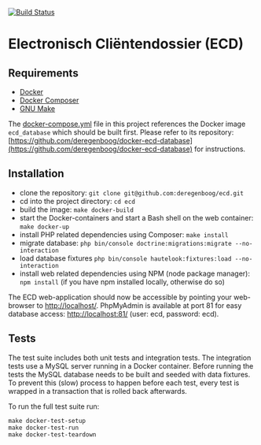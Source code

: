 [![Build Status](https://travis-ci.org/deregenboog/ecd.svg?branch=master)](https://travis-ci.org/deregenboog/ecd)

# Electronisch Cliëntendossier (ECD)

## Requirements

 - [Docker](https://docs.docker.com/)
 - [Docker Composer](https://docs.docker.com/compose/)
 - [GNU Make](https://www.gnu.org/software/make/)

The [docker-compose.yml](docker-compose.yml) file in this project references the Docker image `ecd_database` which should be built first. Please refer to its repository: [https://github.com/deregenboog/docker-ecd-database](https://github.com/deregenboog/docker-ecd-database) for instructions.

## Installation

 - clone the repository: `git clone git@github.com:deregenboog/ecd.git`
 - cd into the project directory: `cd ecd`
 - build the image: `make docker-build`
 - start the Docker-containers and start a Bash shell on the web container: `make docker-up`
 - install PHP related dependencies using Composer: `make install`
 - migrate database: `php bin/console doctrine:migrations:migrate --no-interaction`
 - load database fixtures `php bin/console hautelook:fixtures:load --no-interaction`
 - install web related dependencies using NPM (node package manager): `npm install` (if you have npm installed locally, otherwise do so)

The ECD web-application should now be accessible by pointing your web-browser to [http://localhost/](http://localhost/). PhpMyAdmin is available at port 81 for easy database access: [http://localhost:81/](http://localhost:81/) (user: ecd, password: ecd).

## Tests

The test suite includes both unit tests and integration tests. The integration tests use a MySQL server running in a Docker container. Before running the tests the MySQL database needs to be built and seeded with data fixtures. To prevent this (slow) process to happen before each test, every test is wrapped in a transaction that is rolled back afterwards.

To run the full test suite run:

```
make docker-test-setup
make docker-test-run
make docker-test-teardown
```
